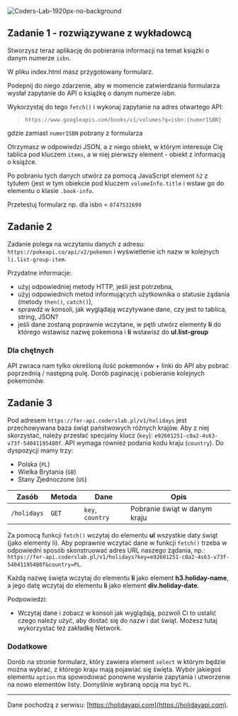![Coders-Lab-1920px-no-background](https://user-images.githubusercontent.com/30623667/104709394-2cabee80-571f-11eb-9518-ea6a794e558e.png)


## Zadanie 1 - rozwiązywane z wykładowcą




Stworzysz teraz aplikację do pobierania informacji na temat książki o danym numerze `isbn`.

W pliku index.html masz przygotowany formularz.

Podepnij do niego zdarzenie, aby w momencie zatwierdzania formularza wysłał zapytanie do API o książkę o danym numerze isbn.

Wykorzystaj do tego `fetch()` i wykonaj zapytanie na adres otwartego API:
 > `https://www.googleapis.com/books/v1/volumes?q=isbn:{numerISBN}`

gdzie zamiast `numerISBN` pobrany z formularza

Otrzymasz w odpowiedzi JSON, a z niego obiekt, w którym interesuje Cię tablica pod kluczem `items`, a w niej pierwszy element - obiekt z informacją o książce.

Po pobraniu tych danych utwórz za pomocą JavaScript element `h2` z tytułem (jest w tym obiekcie pod kluczem `volumeInfo.title` i wstaw go do elementu o klasie `.book-info`.


Przetestuj formularz np. dla isbn = `0747532699`




## Zadanie 2

Zadanie polega na wczytaniu danych z adresu: `https://pokeapi.co/api/v2/pokemon` i wyświetlenie ich nazw w kolejnych `li.list-group-item`.

Przydatne informacje:

- użyj odpowiedniej metody HTTP, jeśli jest potrzebna,
- użyj odpowiednich metod informujących użytkownika o statusie żądania (metody `then()`, `catch()`),
- sprawdź w konsoli, jak wyglądają wczytywane dane, czy jest to tablica, string, JSON?
- jeśli dane zostaną poprawnie wczytane, w pętli utwórz elementy **li** do którego wstawisz nazwę pokemona i **li** wstawisz do **ul.list-group**

### Dla chętnych

API zwraca nam tylko określoną ilość pokemonów + linki do API aby pobrać poprzednią / następną pulę. Dorób paginację i pobieranie kolejnych pokemonów.


## Zadanie 3



Pod adresem `https://fer-api.coderslab.pl/v1/holidays` jest przechowywana baza świąt państwowych różnych krajów.
Aby z niej skorzystać, należy przesłać specjalny klucz (`key`): `e92601251-c0a2-4s63-v73f-54041195480f`. 
API wymaga również podania kodu kraju (`country`). Do dyspozycji mamy trzy: 

- Polska (`PL`)
- Wielka Brytania (`GB`)
- Stany Zjednoczone (`US`)

| Zasób | Metoda | Dane | Opis |
| ----- | ------ | ---- | ---- |
| `/holidays` | `GET` | `key`, `country` | Pobranie świąt w danym kraju |
                       

Za pomocą funkcji ```fetch()``` wczytaj do elementu **ul** wszystkie daty świąt (jako elementy li).
Aby poprawnie wczytać dane w funkcji ```fetch()``` trzeba w odpowiedni sposób skonstruować adres URL naszego żądania, np.: `https://fer-api.coderslab.pl/v1/holidays?key=e92601251-c0a2-4s63-v73f-54041195480f&country=PL`.

Każdą nazwę święta wczytaj do elementu **li** jako element **h3.holiday-name**, a jego datę wczytaj do elementu **li** jako element **div.holiday-date**.

Podpowiedzi:
* Wczytaj dane i zobacz w konsoli jak wyglądają, pozwoli Ci to ustalić czego należy użyć, aby dostać się do nazw i dat świąt. Możesz tutaj wykorzystać też zakładkę Network.


### Dodatkowe

Dorób na stronie formularz, który zawiera element `select` w którym będzie można wybrać, z którego kraju mają pojawiać się święta. 
Wybór jakiegoś elementu `option` ma spowodować ponowne wysłanie zapytania i utworzenie na nowo elementów listy. 
Domyślnie wybraną opcją ma być `PL`.

---
Dane pochodzą z serwisu: [https://holidayapi.com](https://holidayapi.com).